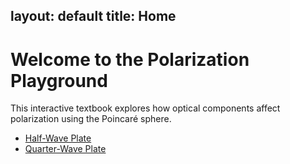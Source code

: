 layout: default
title: Home
---

# Welcome to the Polarization Playground

This interactive textbook explores how optical components affect polarization using the Poincaré sphere.

- [Half-Wave Plate](/pages/half-wave-plate.html)
- [Quarter-Wave Plate](/pages/quarter-wave-plate.html)
